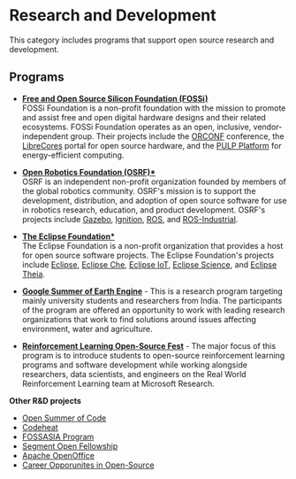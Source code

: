 # Research and Development

This category includes programs that support open source research and development.

## Programs

- [**Free and Open Source Silicon Foundation (FOSSi)**](https://www.fossi-foundation.org/)  
   FOSSi Foundation is a non-profit foundation with the mission to promote and assist free and open digital hardware designs and their related ecosystems. FOSSi Foundation operates as an open, inclusive, vendor-independent group. Their projects include the [ORCONF](https://orconf.org/) conference, the [LibreCores](https://www.fossi-foundation.org/2017/09/22/librecores-contrib) portal for open source hardware, and the [PULP Platform](https://www.pulp-platform.org/) for energy-efficient computing.

- [**Open Robotics Foundation (OSRF)\***](https://www.openrobotics.org/)  
   OSRF is an independent non-profit organization founded by members of the global robotics community. OSRF's mission is to support the development, distribution, and adoption of open source software for use in robotics research, education, and product development. OSRF's projects include [Gazebo](http://gazebosim.org/), [Ignition](https://ignitionrobotics.org/), [ROS](https://www.ros.org/), and [ROS-Industrial](https://rosindustrial.org/).

- [**The Eclipse Foundation\***](https://www.eclipse.org/)  
   The Eclipse Foundation is a non-profit organization that provides a host for open source software projects. The Eclipse Foundation's projects include [Eclipse](https://www.eclipse.org/eclipseide/), [Eclipse Che](https://www.eclipse.org/che/), [Eclipse IoT](https://iot.eclipse.org/), [Eclipse Science](https://science.eclipse.org/), and [Eclipse Theia](https://theia-ide.org/).

- [**Google Summer of Earth Engine**](https://sites.google.com/view/summerofearthengine/home?authuser=0) - This is a research program targeting mainly university students and researchers from India. The participants of the program are offered an opportunity to work with leading research organizations that work to find solutions around issues affecting environment, water and agriculture.

- [**Reinforcement Learning Open-Source Fest**](https://www.microsoft.com/en-us/research/academic-program/rl-open-source-fest/) - The major focus of this program is to introduce students to open-source reinforcement learning programs and software development while working alongside researchers, data scientists, and engineers on the Real World Reinforcement Learning team at Microsoft Research.

**Other R&D projects**

- [Open Summer of Code](https://osoc.be/)
- [Codeheat](https://codeheat.org/)
- [FOSSASIA Program](https://fossasiataipei.github.io/fossasia-cht/apply/)
- [Segment Open Fellowship](https://segment.com/opensource/)
- [Apache OpenOffice](https://www.openoffice.org/)
- [Career Opporunites in Open-Source](https://www.outreachy.org/opportunities/)
